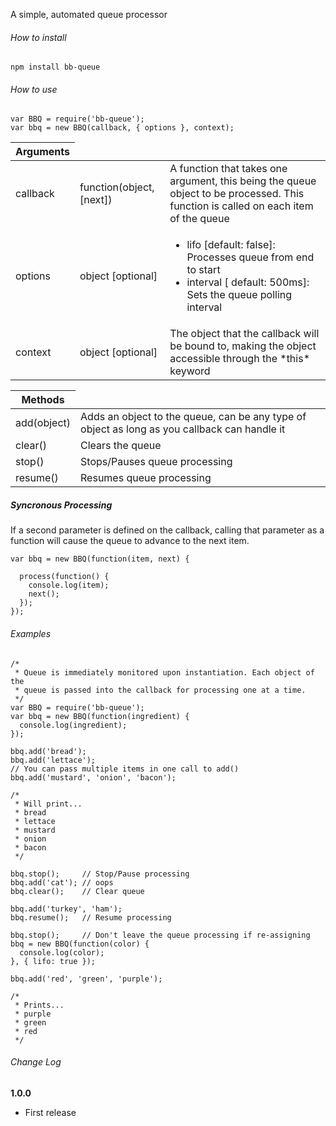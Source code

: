 A simple, automated queue processor

###### How to install
    npm install bb-queue

###### How to use
    var BBQ = require('bb-queue');
    var bbq = new BBQ(callback, { options }, context);

<table>
  <thead>
    <tr>
      <th>Arguments</th>
    </tr>
  </thead>
  <tbody>
    <tr>
      <td>callback</td>
      <td>function(object, [next])</td>
      <td>A function that takes one argument, this being the queue object
      to be processed. This function is called on each item of the queue</td>
    </tr>
    <tr>
      <td>options</td>
      <td>object [optional]</td>
      <td>
        <ul>
          <li>lifo      [default: false]: Processes queue from end to start</li>
          <li>interval  [ default: 500ms]: Sets the queue polling interval</li>
        </ul>
      </td>
    </tr>
    <tr>
      <td>context</td>
      <td>object [optional]</td>
      <td>The object that the callback will be bound to, making the object accessible through the *this* keyword</td>
    </tr>
  </body>
</table>

<table>
  <thead>
    <tr>
      <th>Methods</th>
    </tr>
  </thead>
  <tbody>
    <tr>
      <td>add(object)</td>
      <td>Adds an object to the queue, can be any type of object as long as you callback can handle it</td>
    </tr>
    <tr>
      <td>clear()</td>
      <td>Clears the queue</td>
    </tr>
    <tr>
      <td>stop()</td>
      <td>Stops/Pauses queue processing</td>
    </tr>
    <tr>
      <td>resume()</td>
      <td>Resumes queue processing</td>
    </tr>
  </tbody>
</table>

##### Syncronous Processing
If a second parameter is defined on the callback, calling that parameter as a function will cause the queue to advance to the next item.

    var bbq = new BBQ(function(item, next) {

      process(function() {
        console.log(item);
        next();
      });
    });


###### *Examples*
    /*
     * Queue is immediately monitored upon instantiation. Each object of the
     * queue is passed into the callback for processing one at a time.
     */     
    var BBQ = require('bb-queue');
    var bbq = new BBQ(function(ingredient) {
      console.log(ingredient);
    });

    bbq.add('bread');
    bbq.add('lettace');
    // You can pass multiple items in one call to add()
    bbq.add('mustard', 'onion', 'bacon');

    /*
     * Will print...
     * bread
     * lettace
     * mustard
     * onion
     * bacon
     */

    bbq.stop();     // Stop/Pause processing
    bbq.add('cat'); // oops
    bbq.clear();    // Clear queue

    bbq.add('turkey', 'ham');
    bbq.resume();   // Resume processing

    bbq.stop();     // Don't leave the queue processing if re-assigning
    bbq = new BBQ(function(color) {
      console.log(color);
    }, { lifo: true });

    bbq.add('red', 'green', 'purple');

    /*
     * Prints...
     * purple
     * green
     * red
     */

###### Change Log
**1.0.0**
- First release
